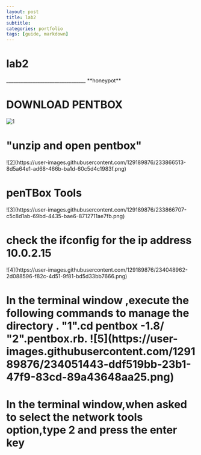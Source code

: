 ```yaml
---
layout: post
title: lab2
subtitle: 
categories: portfolio
tags: [guide, markdown]
---
```

<h1>lab2</h1>
_________________________________
**honeypot**
<H1>DOWNLOAD PENTBOX</H1>

![1](https://user-images.githubusercontent.com/129189876/233866281-8f47a263-f9ef-4a11-8240-10288b4c999d.png)

<h1>"unzip and open pentbox"</h1>
![2](https://user-images.githubusercontent.com/129189876/233866513-8d5a64e1-ad68-466b-ba1d-60c5d4c1983f.png)
<h1>penTBox Tools</h1>
![3](https://user-images.githubusercontent.com/129189876/233866707-c5c8d1ab-69bd-4435-bae6-8712711ae7fb.png)
<h1>check the ifconfig for the ip address 10.0.2.15</h1>
![4](https://user-images.githubusercontent.com/129189876/234048962-2d088596-f82c-4d51-9f81-bd5d33bb7666.png)
<h1> In the terminal window ,execute the following commands to manage the directory .
  "1".cd pentbox -1.8/
  "2".pentbox.rb.  
![5](https://user-images.githubusercontent.com/129189876/234051443-ddf519bb-23b1-47f9-83cd-89a43648aa25.png)
<h1> In the terminal window,when asked to select the network tools option,type 2 and press the enter key</h1>

